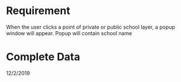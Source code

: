 # Requirement
 
When the user clicks a point of private or public school layer,
a popup window will appear.
Popup will contain school name

# Complete Data 
12/2/2019